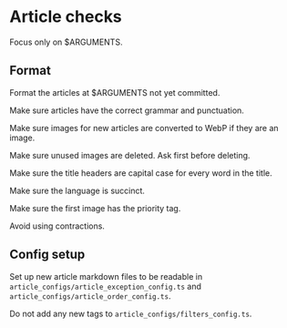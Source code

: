 # Article checks

Focus only on $ARGUMENTS.

## Format

Format the articles at $ARGUMENTS not yet committed.

Make sure articles have the correct grammar and punctuation.

Make sure images for new articles are converted to WebP if they are an image.

Make sure unused images are deleted. Ask first before deleting.

Make sure the title headers are capital case for every word in the title.

Make sure the language is succinct.

Make sure the first image has the priority tag.

Avoid using contractions.

## Config setup

Set up new article markdown files to be readable in
`article_configs/article_exception_config.ts` and
`article_configs/article_order_config.ts`.

Do not add any new tags to `article_configs/filters_config.ts`.
